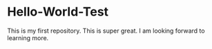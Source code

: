 # Hello-World-Test
This is my first repository. This is super great.
I am looking forward to learning more.